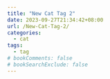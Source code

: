 ```yaml
---
title: "New Cat Tag 2"
date: 2023-09-27T21:34:42+08:00
url: /New-Cat-Tag-2/
categories:
  - cat
tags:
  - tag
# bookComments: false
# bookSearchExclude: false
---
```

